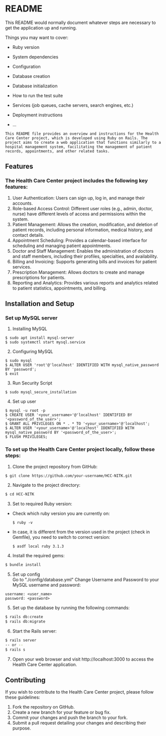 # README

This README would normally document whatever steps are necessary to get the
application up and running.

Things you may want to cover:

* Ruby version

* System dependencies

* Configuration

* Database creation

* Database initialization

* How to run the test suite

* Services (job queues, cache servers, search engines, etc.)

* Deployment instructions

* ...

```
This README file provides an overview and instructions for the Health Care Center project, which is developed using Ruby on Rails. The project aims to create a web application that functions similarly to a hospital management system, facilitating the management of patient records, appointments, and other related tasks.
```
## Features
### The Health Care Center project includes the following key features:

1. User Authentication: Users can sign up, log in, and manage their accounts.
2. Role-based Access Control: Different user roles (e.g., admin, doctor, nurse) have different levels of access and permissions within the system.
3. Patient Management: Allows the creation, modification, and deletion of patient records, including personal information, medical history, and contact details.
4. Appointment Scheduling: Provides a calendar-based interface for scheduling and managing patient appointments.
5. Doctor and Staff Management: Enables the administration of doctors and staff members, including their profiles, specialties, and availability.
6. Billing and Invoicing: Supports generating bills and invoices for patient services.
7. Prescription Management: Allows doctors to create and manage prescriptions for patients.
8. Reporting and Analytics: Provides various reports and analytics related to patient statistics, appointments, and billing.

## Installation and Setup

### Set up MySQL server

1. Installing MySQL
```
$ sudo apt install mysql-server
$ sudo systemctl start mysql.service
```

2. Configuring MySQL
```
$ sudo mysql
$ ALTER USER 'root'@'localhost' IDENTIFIED WITH mysql_native_password BY 'password';
$ exit
```

3. Run Security Script
```
$ sudo mysql_secure_installation
```

4. Set up user
```
$ mysql -u root -p
$ CREATE USER '<your_username>'@'localhost' IDENTIFIED BY '<password_of_the_user>';
$ GRANT ALL PRIVILEGES ON * . * TO '<your_username>'@'localhost';
$ ALTER USER '<your_username>'@'localhost' IDENTIFIED WITH mysql_native_password BY '<password_of_the_user>';
$ FLUSH PRIVILEGES;
```

### To set up the Health Care Center project locally, follow these steps:

1. Clone the project repository from GitHub:
```bash
$ git clone https://github.com/your-username/HCC-NITK.git
```
2. Navigate to the project directory:
```bash
$ cd HCC-NITK
```
3. Set to required Ruby version:
- Check which ruby version you are currently on:
    ```
    $ ruby -v
   
    ```
- In case, it is different from the version used in the project (check in Gemfile), you need to switch to correct version:
    ```
    $ asdf local ruby 3.1.3
    ```
4. Install the required gems:
```bash
$ bundle install
```
5. Set up config <br>
Go to "./config/database.yml"
Change Username and Password to your MySQL username and password:
```
username: <user_name>
password: <password>
```
5. Set up the database by running the following commands:
```bash
$ rails db:create
$ rails db:migrate
```
6. Start the Rails server:
```bash
$ rails server
-- or --
$ rails s
```
7. Open your web browser and visit http://localhost:3000 to access the Health Care Center application.

## Contributing

If you wish to contribute to the Health Care Center project, please follow these guidelines:

1. Fork the repository on GitHub.
2. Create a new branch for your feature or bug fix.
3. Commit your changes and push the branch to your fork.
4. Submit a pull request detailing your changes and describing their purpose.
